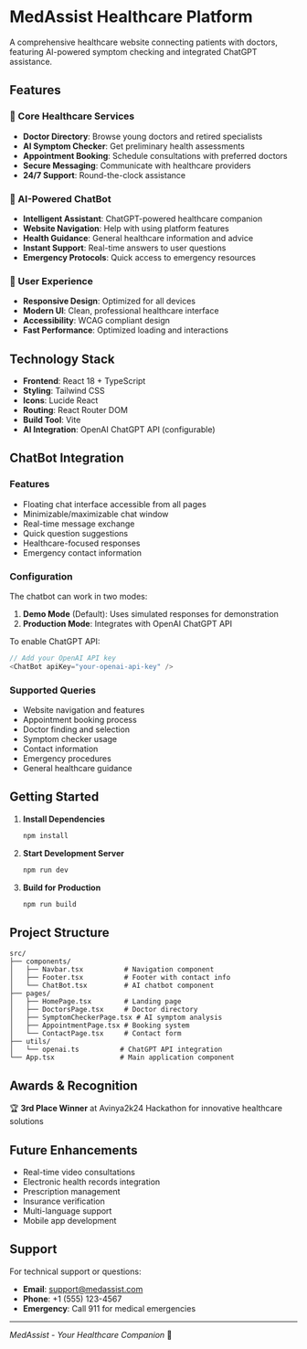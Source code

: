 # MedAssist Healthcare Platform

A comprehensive healthcare website connecting patients with doctors, featuring AI-powered symptom checking and integrated ChatGPT assistance.

## Features

### 🏥 Core Healthcare Services
- **Doctor Directory**: Browse young doctors and retired specialists
- **AI Symptom Checker**: Get preliminary health assessments
- **Appointment Booking**: Schedule consultations with preferred doctors
- **Secure Messaging**: Communicate with healthcare providers
- **24/7 Support**: Round-the-clock assistance

### 🤖 AI-Powered ChatBot
- **Intelligent Assistant**: ChatGPT-powered healthcare companion
- **Website Navigation**: Help with using platform features
- **Health Guidance**: General healthcare information and advice
- **Instant Support**: Real-time answers to user questions
- **Emergency Protocols**: Quick access to emergency resources

### 📱 User Experience
- **Responsive Design**: Optimized for all devices
- **Modern UI**: Clean, professional healthcare interface
- **Accessibility**: WCAG compliant design
- **Fast Performance**: Optimized loading and interactions

## Technology Stack

- **Frontend**: React 18 + TypeScript
- **Styling**: Tailwind CSS
- **Icons**: Lucide React
- **Routing**: React Router DOM
- **Build Tool**: Vite
- **AI Integration**: OpenAI ChatGPT API (configurable)

## ChatBot Integration

### Features
- Floating chat interface accessible from all pages
- Minimizable/maximizable chat window
- Real-time message exchange
- Quick question suggestions
- Healthcare-focused responses
- Emergency contact information

### Configuration
The chatbot can work in two modes:

1. **Demo Mode** (Default): Uses simulated responses for demonstration
2. **Production Mode**: Integrates with OpenAI ChatGPT API

To enable ChatGPT API:
```typescript
// Add your OpenAI API key
<ChatBot apiKey="your-openai-api-key" />
```

### Supported Queries
- Website navigation and features
- Appointment booking process
- Doctor finding and selection
- Symptom checker usage
- Contact information
- Emergency procedures
- General healthcare guidance

## Getting Started

1. **Install Dependencies**
   ```bash
   npm install
   ```

2. **Start Development Server**
   ```bash
   npm run dev
   ```

3. **Build for Production**
   ```bash
   npm run build
   ```

## Project Structure

```
src/
├── components/
│   ├── Navbar.tsx          # Navigation component
│   ├── Footer.tsx          # Footer with contact info
│   └── ChatBot.tsx         # AI chatbot component
├── pages/
│   ├── HomePage.tsx        # Landing page
│   ├── DoctorsPage.tsx     # Doctor directory
│   ├── SymptomCheckerPage.tsx # AI symptom analysis
│   ├── AppointmentPage.tsx # Booking system
│   └── ContactPage.tsx     # Contact form
├── utils/
│   └── openai.ts          # ChatGPT API integration
└── App.tsx                # Main application component
```

## Awards & Recognition

🏆 **3rd Place Winner** at Avinya2k24 Hackathon for innovative healthcare solutions

## Future Enhancements

- Real-time video consultations
- Electronic health records integration
- Prescription management
- Insurance verification
- Multi-language support
- Mobile app development

## Support

For technical support or questions:
- **Email**: support@medassist.com
- **Phone**: +1 (555) 123-4567
- **Emergency**: Call 911 for medical emergencies

---

*MedAssist - Your Healthcare Companion* 🏥